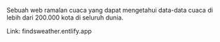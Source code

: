 Sebuah web ramalan cuaca yang dapat mengetahui data-data cuaca di lebih dari 200.000 kota di seluruh dunia.

Link:
findsweather.entlify.app